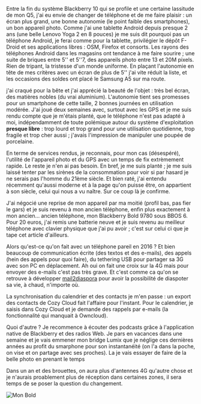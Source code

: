 <!-- title: Un pas en avant, deux pas en arrière -->
<!-- category: Mobilité -->
<!-- tag: planet -->

Entre la fin du système Blackberry 10 qui se profile et une certaine lassitude
de mon Q5, j'ai eu envie de changer de téléphone et de me faire plaisir<!-- more --> : un
écran plus grand, une bonne autonomie (le point faible des smartphones), un bon
appareil photo. Comme j'ai une tablette Android depuis presque 2 ans (une belle
Lenovo Yoga 2 en 8 pouces) je me suis dit pourquoi pas un téléphone Android, je
ferai comme pour la tablette, privilégier le dépôt F-Droid et ses applications
libres : OSM, Firefox et consorts. Les rayons des téléphones Android dans les
magasins ont tendance à me faire sourire ; une suite de briques entre 5'' et
5''7, des appareils photo entre 13 et 20M pixels. Rien de tripant, la tristesse
d'un monde uniforme. En plaçant l'autonomie en tête de mes critères avec un
écran de plus de 5'' j'ai vite réduit la liste, et les occasions des soldes ont
placé le Samsung A5 sur ma route.

j'ai craqué pour la bête et j'ai apprécié la beauté de l'objet : très bel écran,
des matières nobles (du vrai aluminium). L'autonomie tient ses promesses pour un
smartphone de cette taille, 2 bonnes journées en utilisation modérée. J'ai joué
deux semaines avec, surtout avec les GPS et je me suis rendu compte que je
m'étais planté, que le téléphone n'est pas adapté à moi, indépendamment de toute
polémique autour du système d'exploitation **presque libre** : trop lourd et
trop grand pour une utilisation quotidienne, trop fragile et trop cher aussi ;
j'avais l'impression de manipuler une poupée de porcelaine.

En terme de services rendus, je reconnais, pour mon cas (désespéré), l'utilité
de l'appareil photo et du GPS avec un temps de fix extrèmement rapide. Le reste
je n'en ai pas besoin. En bref, je me suis planté ; je me suis laissé tenter par
les sirènes de la consommation pour voir si par hasard je ne serais pas l'homme
du 21ème siècle. Et bien raté, j'ai entendu récemment qu'aussi moderne et à la
page qu'on puisse être, on appartient à son siècle, celui qui nous a vu naître.
Sur ce coup là je confirme.

J'ai négocié une reprise de mon appareil par ma moitié (profil bas, pas fier le
gars) et je suis revenu à mon ancien téléphone, enfin plus exactement à mon
ancien... ancien téléphone, mon Blackberry Bold 9780 sous BBOS 6. Pour 20 euros,
j'ai remis une batterie neuve et je suis revenu au meilleur téléphone avec
clavier physique que j'ai pu avoir ; c'est sur celui ci que je tape cet article
d'ailleurs.

Alors qu'est-ce qu'on fait avec un téléphone pareil en 2016 ? Et bien beaucoup
de communication écrite (des textos et des e-mails), des appels (hein des appels
pour quoi faire), du tethering USB pour partager sa 3G avec son PC en
déplacement. Ah oui on fait une croix sur la 4G mais pour envoyer des e-mails
c'est pas très grave. Et c'est comme ca qu'on se retrouve à développer
[mail2diaspora](https://github.com/kianby/mail2diaspora) pour avoir la
possibilité de diaspoter sa vie, à chaud, n'importe où.

La synchronisation du calendrier et des contacts je m'en passe : un export des
contacts de Cozy Cloud fait l'affaire pour l'instant. Pour le calendrier, je
saisis dans Cozy Cloud et je demande des rappels par e-mails (la fonctionnalité
qui manquait à Owncloud).

Quoi d'autre ? Je recommence à écouter des podcasts grâce à l'application native
de Blackberry et des radios Web. Je pars en vacances dans une semaine et je vais
emmener mon bridge Lumix que je néglige ces dernières années au profit du
smarphone pour son instantanéité (on l'a dans la poche, on vise et on partage
avec ses proches). La je vais essayer de faire de la belle photo en prenant le
temps

Dans un an et des brouettes, on aura plus d'antennes 4G qu'autre chose et je
n'aurais proablement plus de réception dans certaines zones, il sera temps de se
poser la question du changement.   

![Mon Bold](/images/2016/bold.jpg "Mon Bold")

